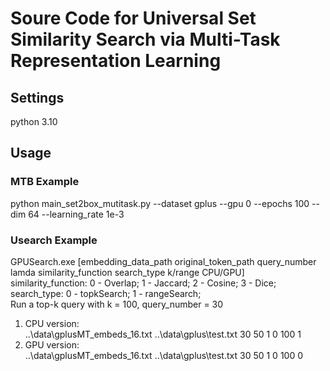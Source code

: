 # Soure Code for Universal Set Similarity Search via Multi-Task Representation Learning
## Settings
python 3.10
## Usage
### MTB Example
python main_set2box_mutitask.py --dataset gplus --gpu 0 --epochs 100 --dim 64 --learning_rate 1e-3
### Usearch Example
GPUSearch.exe [embedding_data_path original_token_path query_number lamda similarity_function search_type k/range CPU/GPU]  
similarity_function: 0 - Overlap; 1 - Jaccard; 2 - Cosine; 3 - Dice;  
search_type: 0 - topkSearch; 1 - rangeSearch;  
Run a top-k query with k = 100, query_number = 30  
1. CPU version:  
..\data\gplusMT_embeds_16.txt ..\data\gplus\test.txt 30 50 1 0 100 1  
2. GPU version:  
..\data\gplusMT_embeds_16.txt ..\data\gplus\test.txt 30 50 1 0 100 0  
